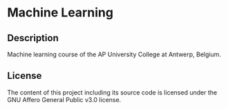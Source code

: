 # Machine Learning

## Description

Machine learning course of the AP University College at Antwerp, Belgium.

## License

The content of this project including its source code is licensed under the GNU Affero General Public v3.0 license.